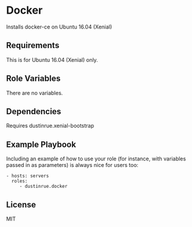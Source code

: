 Docker
=========

Installs docker-ce on Ubuntu 16.04 (Xenial)

Requirements
------------

This is for Ubuntu 16.04 (Xenial) only.

Role Variables
--------------

There are no variables.

Dependencies
------------

Requires dustinrue.xenial-bootstrap

Example Playbook
----------------

Including an example of how to use your role (for instance, with variables passed in as parameters) is always nice for users too:

    - hosts: servers
      roles:
         - dustinrue.docker

License
-------

MIT

